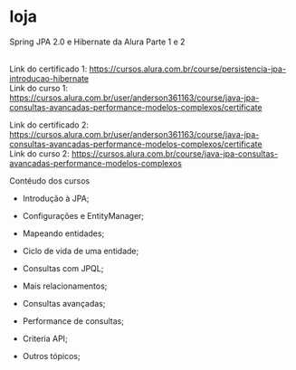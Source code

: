 # loja</br>
Spring JPA 2.0 e Hibernate da Alura Parte 1 e 2 </br>
</br>

Link do certificado 1: https://cursos.alura.com.br/course/persistencia-jpa-introducao-hibernate</br>
Link do curso 1: https://cursos.alura.com.br/user/anderson361163/course/java-jpa-consultas-avancadas-performance-modelos-complexos/certificate </br>

Link do certificado 2: https://cursos.alura.com.br/user/anderson361163/course/java-jpa-consultas-avancadas-performance-modelos-complexos/certificate</br>
Link do curso 2: https://cursos.alura.com.br/course/java-jpa-consultas-avancadas-performance-modelos-complexos</br>

Contéudo dos cursos

* Introdução à JPA;
* Configurações e EntityManager;
* Mapeando entidades;
* Ciclo de vida de uma entidade;
* Consultas com JPQL;

* Mais relacionamentos;
* Consultas avançadas;
* Performance de consultas;
* Criteria API;
* Outros tópicos;


